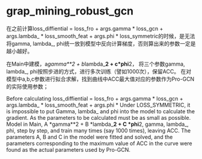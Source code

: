 # grap_mining_robust_gcn
在之前计算loss_diffiential =  loss_fro + args.gamma * loss_gcn + args.lambda_ * loss_smooth_feat + args.phi * loss_symmetric的时候，是无法将gamma, lambda_, phi统一放到模型中反向计算梯度，否则算出来的参数一定是越小越好。

在Main中建模，a*gamma**2 + b*lambda_**2 + c*phi**2， 将三个参数gamma, lambda_, phi按照步进的方式，进行多次训练（譬如1000次），保留ACC。
在对模型中a,b,c参数进行拟合求解，找到曲线中ACC最大值对应的参数作为Pro-GCN的实际使用参数；



Before calculating loss_diffiential = loss_fro + args.gamma * loss_gcn + args.lambda_ * loss_smooth_feat + args.phi * Under LOSS_SYMMETRIC, 
it is impossible to put Gamma, lambda_ and phi into the model to calculate the gradient. As the parameters to be calculated must be as small as possible.
Model in Main, A *gamma**2 + B *lambda_**2 + C *phi**2, gamma, lambda_, phi, step by step, and train many times (say 1000 times), leaving ACC.
The parameters A, B and C in the model were fitted and solved, and the parameters corresponding to the maximum value of ACC in the curve were found as the actual parameters used by Pro-GCN.

